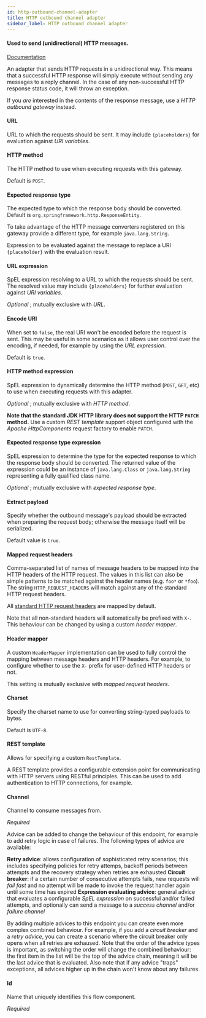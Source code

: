 ```yaml
---
id: http-outbound-channel-adapter
title: HTTP outbound channel adapter
sidebar_label: HTTP outbound channel adapter
---
```

#### Used to send (unidirectional) HTTP messages.
<a href="http://docs.spring.io/spring-integration/docs/2.1.x/reference/html/http.html#http-outbound" target="_blank">Documentation</a>

An adapter that sends HTTP requests in a unidirectional way. This means that a successful HTTP response will simply execute without sending any messages to a reply channel. In the case of any non-successful HTTP response status code, it will throw an exception.

If you <i>are</i> interested in the contents of the response message, use a <i>HTTP outbound gateway</i> instead.

#### URL
URL to which the requests should be sent. It may include <code>{placeholders}</code> for evaluation against <i>URI variables</i>.

#### HTTP method
The HTTP method to use when executing requests with this gateway.

Default is <code>POST</code>.

#### Expected response type
The expected type to which the response body should be converted. Default is <code>org.springframework.http.ResponseEntity</code>.

To take advantage of the HTTP message converters registered on this gateway provide a different type, for example <code>java.lang.String</code>.


Expression to be evaluated against the message to replace a URI <code>{placeholder}</code> with the evaluation result.

#### URL expression
SpEL expression resolving to a URL to which the requests should be sent. The resolved value may include <code>{placeholders}</code> for further evaluation against <i>URI variables</i>.

<i>Optional</i> ; mutually exclusive with <i>URL</i>.

#### Encode URI
When set to <code>false</code>, the real URI won't be encoded before the request is sent. This may be useful in some scenarios as it allows user control over the encoding, if needed, for example by using the <i>URL expression</i>.

Default is <code>true</code>.

#### HTTP method expression
SpEL expression to dynamically determine the HTTP method (<code>POST</code>, <code>GET</code>, etc) to use when executing requests with this adapter.

<i>Optional</i> ; mutually exclusive with <i>HTTP method</i>.

<b>Note that the standard JDK HTTP library does not support the HTTP <code>PATCH</code> method.</b> Use a custom <i>REST template</i> support object configured with the <i>Apache HttpComponents</i> request factory to enable <code>PATCH</code>.

#### Expected response type expression
SpEL expression to determine the type for the expected response to which the response body should be converted. The returned value of the expression could be an instance of <code>java.lang.Class</code> or <code>java.lang.String</code> representing a fully qualified class name.

<i>Optional</i> ; mutually exclusive with <i>expected response type</i>.

#### Extract payload
Specify whether the outbound message's payload should be extracted when preparing the request body; otherwise the message itself will be serialized.

Default value is <code>true</code>.

#### Mapped request headers
Comma-separated list of names of message headers to be mapped into the HTTP headers of the HTTP request. The values in this list can also be simple patterns to be matched against the header names (e.g. <code>foo*</code> or <code>*foo</code>). The string <code>HTTP_REQUEST_HEADERS</code> will match against any of the standard HTTP request headers.

All <a href="http://en.wikipedia.org/wiki/List_of_HTTP_header_fields" target="_blank">standard HTTP request headers</a> are mapped by default.

Note that all non-standard headers will automatically be prefixed with <code>X-</code>. This behaviour can be changed by using a custom <i>header mapper</i>.

#### Header mapper
A custom <code>HeaderMapper</code> implementation can be used to fully control the mapping between message headers and HTTP headers. For example, to configure whether to use the <code>X-</code> prefix for user-defined HTTP headers or not.

This setting is mutually exclusive with <i>mapped request headers</i>.

#### Charset
Specify the charset name to use for converting string-typed payloads to bytes.

Default is <code>UTF-8</code>.

#### REST template
Allows for specifying a custom <code>RestTemplate</code>.

A REST template provides a configurable extension point for communicating with HTTP servers using RESTful principles. This can be used to add authentication to HTTP connections, for example.

#### Channel
Channel to consume messages from.

<i>Required</i>


Advice can be added to change the behaviour of this endpoint, for example to add retry logic in case of failures. The following types of advice are available:

<b>Retry advice</b>: allows configuration of sophisticated retry scenarios; this includes specifying policies for retry attemps, backoff periods between attempts and the recovery strategy when retries are exhausted
<b>Circuit breaker</b>: if a certain number of consecutive attempts fails, new requests will <i>fail fast</i> and no attempt will be made to invoke the request handler again until some time has expired
<b>Expression evaluating advice</b>: general advice that evaluates a configurable <i>SpEL expression</i> on successful and/or failed attempts, and optionally can send a message to a <i>success channel</i> and/or <i>failure channel</i>

By adding multiple advices to this endpoint you can create even more complex combined behaviour. For example, if you add a <i>circuit breaker</i> and a <i>retry advice</i>, you can create a scenario where the circuit breaker only opens when all retries are exhaused. Note that the order of the advice types is important, as switching the order will change the combined behaviour: the first item in the list will be the top of the advice chain, meaning it will be the last advice that is evaluated. Also note that if any advice "traps" exceptions, all advices higher up in the chain won't know about any failures.

#### Id
Name that uniquely identifies this flow component.

<i>Required</i>

